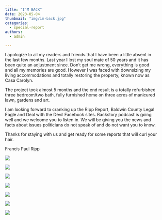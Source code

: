 ```yaml
---
title: "I'M BACK"
date: 2023-05-04
thumbnail: "img/im-back.jpg"
categories: 
  - special-report
authors: 
  - admin

---
```


I apologize to all my readers and friends that I have been a little absent in the last few months. Last year I lost my soul mate of 50 years and it has been quite an adjustment since. Don’t get me wrong, everything is good and all my memories are good. However I was faced with downsizing my living accommodations and totally restoring the property, known now as Casa Carolyn.


The project took almost 5 months and the end result is a totally refurbished three bedroom/two bath, fully furnished home on three acres of manicured lawn, gardens and art.


I am looking forward to cranking up the Ripp Report, Baldwin County Legal Eagle and Deal with the Devil Facebook sites. Backstory podcast is going well and we welcome you to listen in. We will be giving you the news and facts about issues politicians do not speak of and do not want you to know.


Thanks for staying with us and get ready for some reports that will curl your hair.


Francis Paul Ripp

![](https://rippreport.com/img/im-back-3.jpg)


![](https://rippreport.com/img/im-back-5.jpg)


![](https://rippreport.com/img/im-back-8.jpg)


![](https://rippreport.com/img/im-back-6.jpg)


![](https://rippreport.com/img/im-back-7.jpg)


![](https://rippreport.com/img/im-back-4.jpg)


![](https://rippreport.com/img/im-back-10.jpg)


